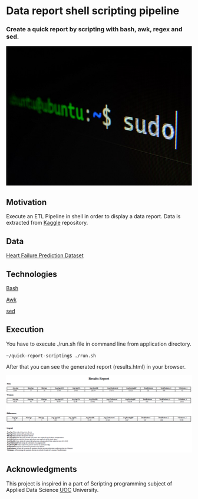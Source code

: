 # Data report shell scripting pipeline
### Create a quick report by scripting with bash, awk, regex and sed.

![shell_scripting_etl](/shell_scripting_automate_etl.jpeg)

## Motivation
Execute an ETL Pipeline in shell in order to display a data report. Data is extracted from 	[Kaggle](https://www.Kaggle.com) repository. 

## Data
[Heart Failure Prediction Dataset](https://www.kaggle.com/datasets/fedesoriano/heart-failure-prediction)

## Technologies
[Bash](https://en.wikipedia.org/wiki/Bash_(Unix_shell))

[Awk](https://en.wikipedia.org/wiki/AWK)

[sed](https://en.wikipedia.org/wiki/Sed)


## Execution
You have to execute ./run.sh file in command line from application directory.

`~/quick-report-scripting$ ./run.sh`

After that you can see the generated report (results.html) in your browser.

![results_data_report](/results_report.png)

## Acknowledgments
This project is inspired in a part of Scripting programming subject of Applied Data Science [UOC](https://www.uoc.edu/portal/es/index.html) University.







